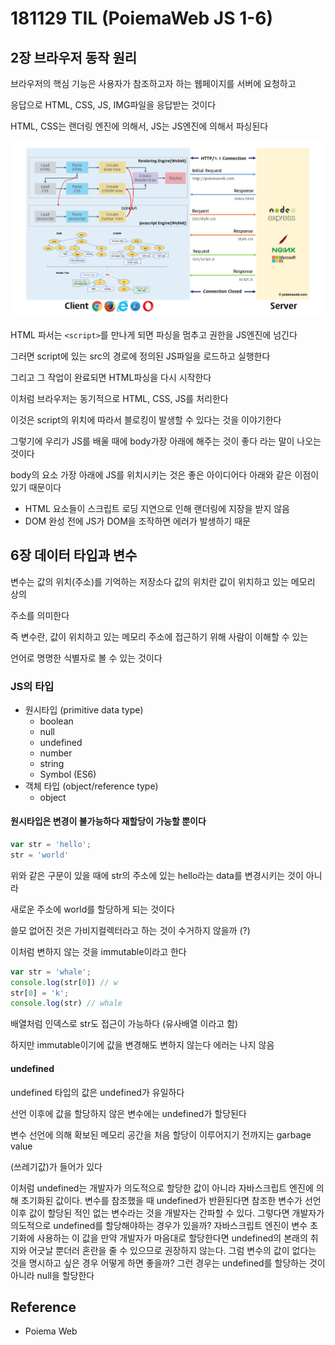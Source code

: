 # 181129 TIL (PoiemaWeb JS 1-6)

## 2장 브라우저 동작 원리

브라우저의 핵심 기능은 사용자가 참조하고자 하는 웹페이지를 서버에 요청하고

응답으로 HTML, CSS,  JS, IMG파일을 응답받는 것이다

HTML, CSS는 랜더링 엔진에 의해서, JS는 JS엔진에 의해서 파싱된다

<img src="./images/181129TIL/tree.png"></img>

HTML 파서는 `<script>`를 만나게 되면 파싱을 멈추고 권한을 JS엔진에 넘긴다

그러면 script에 있는 src의 경로에 정의된 JS파일을 로드하고 실행한다

그리고 그 작업이 완료되면 HTML파싱을 다시 시작한다

이처럼 브라우저는 동기적으로 HTML, CSS, JS를 처리한다

이것은 script의 위치에 따라서 블로킹이 발생할 수 있다는 것을 이야기한다

그렇기에 우리가 JS를 배울 때에 body가장 아래에 해주는 것이 좋다 라는 말이 나오는 것이다

body의 요소 가장 아래에 JS를 위치시키는 것은 좋은 아이디어다 아래와 같은 이점이 있기 때문이다

- HTML 요소들이 스크립트 로딩 지연으로 인해 랜더링에 지장을 받지 않음
- DOM 완성 전에 JS가 DOM을 조작하면 에러가 발생하기 때문

## 6장 데이터 타입과 변수

변수는 값의 위치(주소)를 기억하는 저장소다 값의 위치란 값이 위치하고 있는 메모리 상의

주소를 의미한다

즉 변수란, 값이 위치하고 있는 메모리 주소에 접근하기 위해 사람이 이해할 수 있는

언어로 명명한 식별자로 볼 수 있는 것이다

### JS의 타입

- 원시타입 (primitive data type)
  - boolean
  - null
  - undefined
  - number
  - string
  - Symbol (ES6)
- 객체 타입 (object/reference type)
  - object



#### 원시타입은 변경이 불가능하다 재할당이 가능할 뿐이다

```js
var str = 'hello';
str = 'world'
```

위와 같은 구문이 있을 때에 str의 주소에 있는 hello라는 data를 변경시키는 것이 아니라

새로운 주소에 world를 할당하게 되는 것이다

쓸모 없어진 것은 가비지컬렉터라고 하는 것이 수거하지 않을까 (?)

이처럼 변하지 않는 것을 immutable이라고 한다

```js
var str = 'whale';
console.log(str[0]) // w
str[0] = 'k';
console.log(str) // whale
```

배열처럼 인덱스로 str도 접근이 가능하다 (유사배열 이라고 함)

하지만 immutable이기에 값을 변경해도 변하지 않는다 에러는 나지 않음

#### undefined

undefined 타입의 값은 undefined가 유일하다

선언 이후에 값을 할당하지 않은 변수에는 undefined가 할당된다

변수 선언에 의해 확보된 메모리 공간을 처음 할당이 이루어지기 전까지는 garbage value

(쓰레기값)가 들어가 있다

이처럼 undefined는 개발자가 의도적으로 할당한 값이 아니라 자바스크립트 엔진에 의해 초기화된 값이다. 변수를 참조했을 때 undefined가 반환된다면 참조한 변수가 선언 이후 값이 할당된 적인 없는 변수라는 것을 개발자는 간파할 수 있다. 그렇다면 개발자가 의도적으로 undefined를 할당해야하는 경우가 있을까? 자바스크립트 엔진이 변수 초기화에 사용하는 이 값을 만약 개발자가 마음대로 할당한다면 undefined의 본래의 취지와 어긋날 뿐더러 혼란을 줄 수 있으므로 권장하지 않는다. 그럼 변수의 값이 없다는 것을 명시하고 싶은 경우 어떻게 하면 좋을까? 그런 경우는 undefined를 할당하는 것이 아니라 null을 할당한다



## Reference

- Poiema Web

